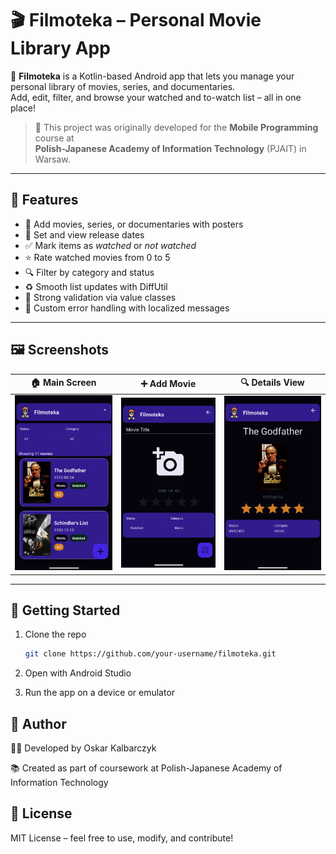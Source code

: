 # 🎬 Filmoteka – Personal Movie Library App

📱 **Filmoteka** is a Kotlin-based Android app that lets you manage your personal library of movies, series, and documentaries.  
Add, edit, filter, and browse your watched and to-watch list – all in one place!

> 🏫 This project was originally developed for the **Mobile Programming** course at  
> **Polish-Japanese Academy of Information Technology** (PJAIT) in Warsaw.

---

## 🧩 Features

- 🎥 Add movies, series, or documentaries with posters
- 📅 Set and view release dates
- ✅ Mark items as *watched* or *not watched*
- ⭐ Rate watched movies from 0 to 5
- 🔍 Filter by category and status
- ♻️ Smooth list updates with DiffUtil
- 🧪 Strong validation via value classes
- 🛑 Custom error handling with localized messages

---

## 🖼️ Screenshots

| 🏠 Main Screen                  | ➕ Add Movie                       | 🔍 Details View                     |
|---------------------------------|-----------------------------------|-------------------------------------|
| ![Home](screenshots/filter.png) | ![Add](screenshots/add_movie.png) | ![Details](screenshots/details.png) |

---

## 🚀 Getting Started

1. Clone the repo  
   ```bash
   git clone https://github.com/your-username/filmoteka.git
   ```
2. Open with Android Studio

3. Run the app on a device or emulator

## 🙌 Author
👨‍💻 Developed by Oskar Kalbarczyk

📚 Created as part of coursework at Polish-Japanese Academy of Information Technology

## 📄 License
MIT License – feel free to use, modify, and contribute!

